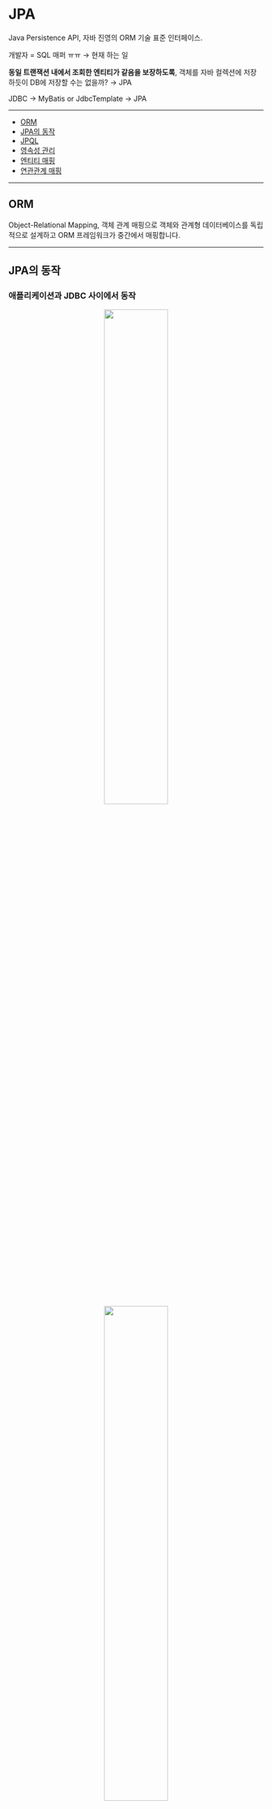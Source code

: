 # JPA
Java Persistence API, 자바 진영의 ORM 기술 표준 인터페이스.

개발자 = SQL 매퍼 ㅠㅠ → 현재 하는 일

**동일 트랜잭션 내에서 조회한 엔티티가 같음을 보장하도록**, 객체를 자바 컬렉션에 저장 하듯이 DB에 저장할 수는 없을까? → JPA

JDBC → MyBatis or JdbcTemplate → JPA

---
- [ORM](#orm)
- [JPA의 동작](#jpa의-동작)
- [JPQL](#jpql)
- [영속성 관리](#영속성-관리)
- [엔티티 매핑](#엔티티-매핑)
- [연관관계 매핑](#연관관계-매핑)
---

## ORM
Object-Relational Mapping, 객체 관계 매핑으로 객체와 관계형 데이터베이스를 독립적으로 설계하고 ORM 프레임워크가 중간에서 매핑합니다.

---

## JPA의 동작

### 애플리케이션과 JDBC 사이에서 동작
<p align="center"><img src="images/jpaA.png" width="50%"></p><p align="center"><img src="images/jpaB.png" width="50%"></p>

DAO가 PK를 보내면, JPA가 쿼리를 만들어서 JDBC API를 사용하여 DB로 쿼리를 보내고 결과를 반환 받습니다. → **패러다임의 불일치 해결**

### JPA의 방언(dialect)
<p align="center"><img src="images/dialect.png" width="50%"></p>

### JPA의 구동 방식
<p align="center"><img src="images/jpa구동.png" width="50%"></p>

- `EntityManagerFactory`
최초 하나만 생성하여 애플리케이션 전체에서 공유합니다.
- `EntitiManager`
Thread 간에 공유하면 안 됩니다. Database Connection처럼 사용하고 버려야 합니다.
- JPA의 모든 데이터 변경은 트랜잭션 안에서 실행됩니다.

---

## JPQL
JPA를 사용하여 엔티티 객체를 중심으로 개발하는 쿼리로 SQL을 추상화한 객체 지향 쿼리 언어입니다.

### JPQL 특징
- SQL과 문법 유사하며 객체지향 SQL이라 할 수 있음.
- SQL은 데이터베이스 테이블을 대상으로 쿼리, JPQL은 엔티티 객체를 대상으로 쿼리로 **SQL에 의존적이지 않음.**
- 검색을 할 때도 **테이블이 아닌, 엔티티 객체를 대상으로 검색**
- 모든 DB 데이터를 객체로 변환해서 검색하는 것은 불가능
- 애플리케이션이 필요한 데이터만 DB에서 불러오려면, 결국 검색 조건이 포함된 SQL이 필요
- 검색 쿼리가 자유롭지 못 한 문제

---

## 영속성 관리
<p align="center"><img src="images/영속성.png" width="70%"></p>

### 영속성 컨텍스트
엔티티를 영구 저장하는 환경이며 눈에 보이지 않는 논리적인 개념입니다. 엔티티 매니저를 통해 영속성 컨텍스트에 접근합니다.
- `EntityManager.persist(entity);` : entity를 영속성 컨텍스트에 저장합니다.
- J2SE 환경 - EntityManager : PersistenceContext = 1:1
- J2EE, 스프링 프레임워크 같은 컨테이너 환경 - EntityManager : PersistenceContext = N:1
### 엔티티의 생명주기
- 비영속(new/transient) : 영속성 컨텍스트와 전혀 관계 없는 새로운 상태
    ```java
    // 객체 생성(비영속)
    Member member = new Member();
    member.setId("member1");
    member.setUsername("회원1");
    ```
- 영속(managed) : 영속성 컨텍스트에 관리되는 상태
    ```java
    // 객체 생성(비영속)
    Member member = new Member();
    member.setId("member1");
    member.setUsername("회원1");
    
    EntityManager em = emf.createEntityManager();
    em.getTransacntion().begin();

    // 객체를 저장한 상태(영속)
    em.persist(member);

    ```
- 준영속(detached) : 영속성 컨텍스트에 저장되었다가 분리된 상태
    ```java
    // 영속
    Member member = em.find(Member.class, 150L);
    member.setName("AAAA"); // Dirty Checking

    // 더 이상 영속성 컨텍스트로 관리하기 싫으면
    em.detach();    // 이 것이 준영속
    ```
    - `entityManager.detach()` : 특정 엔티티만 준영속 상태로 전환
    - `entityManager.clear()` : 영속성 컨텍스트를 완전히 초기화
    - `entityManager.close()` : 영속성 컨텍스트를 종료
- 삭제(removed) : 삭제된 상태 
<p align="center"><img src="images/생명주기.png" width="70%"></p>

### 영속성 컨텍스트의 이점
- 1차 캐시
    - 동일 트랜잭션 안에서 다음 조회 시 DB 쿼리를 날리지 않도록 합니다.
        - 하지만, 클라이언트 10개가 동시에 요청을 날리면 10개의 별도 1차 캐시를 가집니다. 즉, 성능상의 이점은 크지는 않으며 해당 메커니즘을 통해 얻을 수 있는 이점들이 있습니다.
    - `persist()` 혹은 최초 쿼리 발생 시 저장.

- 동일성(identity) 보장
    - 1차 캐시로 반복 가능한 읽기(REPEATABLE READ)등급의 트랜잭션 격리 수준을, 데이터베이스가 아닌 애플리케이션 차원에서 제공합니다.
        ```java
        Member a = em.find(Member.class, "member1");
        Member b = em.find(Member.clase, "member1");

        System.out.println(a == b); // true
        ```
- 트랜잭션을 지원하는 쓰기 지연(transactional write-behind)
    - 버퍼링 : write를 모아서 한 번에 시행
        ```java
        EntityManager em = emf.createEntityManager();
        EntityTransaction transaction = em.getTransaction();
        // 엔티티 매니저는 데이터 변경 시 트랜잭션을 시작해야 합니다.
        transaction.begin();

        em.persist(memberA);
        em.persist(memberB);
        // 여기까진 SQL을 보내지 않습니다. 

        transaction.commit();   // 트랜잭션 커밋, 커밋하는 순간 DB에 INSERT SQL 전송
        // hibernate 설정으로 size조절 가능 >> 버퍼링
        ```
    - 쓰기 지연 SQL 저장소가 존재하여, `persist()` 사용 시 쿼리가 삽입됩니다.
    - `transaction.commit()` 시 쓰기 지연 SQL에 쌓인 쿼리들이 전송됩니다. 이 것을 `flush()`라고 합니다.
- 변경 감지(Dirty Checking)
    - JPA가 변경을 자동으로 감지하여 알려줍니다.
        ```java
        EntityManager em = emf.createEntityManager();
        EntityTransaction transaction = em.getTransaction();
        transaction.begin();

        // 영속 엔티티 조회
        Member memberA = em.find(Member.class, "memberA");

        // 영속 엔티티 데이터 수정
        memberA.setUsername("hi");
        memberA.setAge(10);

        transaction.commit();
        ```
    - `commit()` 시 `flush()`가 발생하는데, 1차 캐시의 Entity와 스냅샷을 비교하여 쓰기 지연 SQL저장소에 쿼리를 만들어 두고 한 번에 전송합니다.
    - `commit()`직전에만 동기화 하면 됩니다.
    <p align="center"><img src="images/변경감지.png" width="70%"></p>

    - `flush()` : 영속성 컨텍스트의 변경내용(쓰기 지연 SQL 저장소의 쿼리들)을 데이터베이스에 동기화합니다. ***1차 캐시, 영속성 컨텍스트를 비우는 것이 아님***
    - 보통 `FlushModeType.AUTO`로 자동으로 사용합니다.
        - flush() 방법 종류
            - `em.flush()` - 직접(강제) 호출
            - 트랜잭션 커밋 - 플러시 자동 호출
            - JPQL 쿼리 실행 - 플러시 자동 호출
 
- 지연 로딩(Lazy Loading)

---

## 엔티티 매핑
### 객체와 테이블 매핑 `@Table`
- `@Entity` : JPA가 관리하며, JPA를 사용하여 테이블과 매핑할 클래스에 필수로 붙습니다.
    - 기본 생성자 필수(파라미터가 없는 public 또는 protected 생성자)
    - final 클래스, enum, interface, inner 클래스 사용 불가
    - 저장할 필드에 final 사용 불가
    - 속성 : `name`
        - JPA에서 사용할 엔티티 이름 지정
        - 기본값 : 클래스 이름을 그대로 사용
        - 같은 클래스 이름이 없으면 가급적 기본값을 사용합니다.
- 필드와 컬럼 매핑 : `@Column`
- 기본키 매핑 : `@Id`
- 연관관계 매핑 : `@ManyToOne`, `@JoinColumn`


### 데이터 스키마 자동 생성
- DDL(`CREATE`,`ALTER`,`DROP`,`TRUNCATE`)을 애플리케이션 실행 시점에 자동 생성
- 테이블 중심 → 객체 중심
- DB 방언을 활용하여 DB에 맞는 적절한 DDL 생성 ***개발에서만 사용, 운영에서는 X → 적절히 다듬하여 사용***
- `hibernate.hbm2ddl.auto`
    |옵션|설명|
    |:---|:---|
    |`create`|기존테이블 삭제 후 다시 생성 (DROP + CREATE)|
    |`create-drop`|CREATE와 같으나, **종료 시점에 테이블 DROP**|
    |`update`|변경분만 반영 ***운영 DB 사용 자제, db lock 위험***|
    |`validate`|엔티티와 테이블이 정상 매핑되었는지만 확인|
    |`none`|사용하지 않음|
    - **운영 DB에는 절대 `create`, `create-drop`, `update`를 사용하면 안 됩니다.**
    - 개발 초기 단계는 `create`, `update` 사용
    - 테스트 서버는 `update`, `validate` 사용
    - 스테이징과 운영 서버는 `validate`, `none` 사용
- DDL 생성 기능 : DDL 자동 생성 시에만 사용 되고, JPA의 실행 로직에는 영향을 주지 않습니다.
    - 제약 조건 : 회원 이름 필수, 10자 초과 불가능
        - `@Column(nullable = false, length = 10)`
        - `@Column(unique = true, length = 10)`
    - 유니크 제약조건 추가
        - `@Table(uniqueConstraints = {UniqueConstraint(name = "NAME_AGE_UNIQUE", columnNames={"NAME", "AGE"})}`

### 필드와 컬럼 매핑
|어노테이션|설명|
|:---|:---|
|`@Column`|컬럼 매핑|
|`@Temporal`|날짜 타입 매핑|
|`@Enumerated`|enum 타입 매핑|
|`@Lob`|BLOB, CLOB 매핑|
|`@Transient`|특정 필드를 컬럼에 매핑하지 않음(매핑 무시)|

#### `@Enumerated`
- EnumType.ORDINAL : enum 순서를 데이터베이스에 저장합니다. **기본값이지만 컬럼 추가, 혹은 순서가 변경 된다면, 예기치 못한 문제가 발생할 수 있으니 지양합니다.** 
- EnumType.STRING : enum 이름을 데이터베이스에 저장합니다.  **문자열 자체가 저장되기 때문에 DB 공간 낭비가 발생합니다.**
    - DB공간을 조금 낭비하더라도 STRING을 쓰는 게 안전합니다.

---

## 연관관계 매핑
### 연관관계가 필요한 이유
"객체지향 설계의 목표는 자율적인 객체들의 협력 공동체를 만드는 것이다." - 조영호(객체지향의 사실과 오해)<br />
객체를 테이블에 맞추어 데이터 중심으로 모델링하면, 협력 관계를 만들 수 없습니다. 테이블은 외래 키로 조인하여 연관된 테이블을 찾지만, 객체는 참조를 사용해서 연관된 객체를 찾습니다. **테이블과 객체 사이에는 이러한 차이가 있습니다.**
- 필자의 해석 
    ```
    JOIN 시에 객체관계 맵핑은 상속개념으로 데이터를 바로 가져올 수 있지만, 테이블은 그 자체로 고윳값을 가지지 못 하기 때문에 기본키-외래키 맵핑 연산으로 데이터를 가져와야 합니다. 이 것은 객체지향의 상속 개념에도 위반되며 객체지향 관점의 협력 관계라고 볼 수 없습니다.
    ```

### 양방향 연관관계
테이블 연관관계에서는 PK로 연결된 양방향 연관관계가 1개가 존재합니다. 반면, 객체 관계에서는 두 객체 사이에 서로 다른 단방향 관계가 2개 존재함을 의미합니다.

즉, 객체를 양방향으로 참조하려면 단방향 연관관계를 2개 만들어야 합니다.
```java
A -> B (a.getB())
B -> A (b.getA())

class A {
    B b;
}

class B {
    A a;
}
```

### 연관관계의 주인(Owner)
양방향 매핑 규칙
- 객체의 두 관계중 하나를 연관관계의 주인으로 지정합니다.
- **연관관계의 주인만**이 외래 키를 관리합니다.(등록 수정을 위함)
- **주인이 아닌쪽은 읽기만 가능**합니다.
- 주인은 `mappedBy` 속성을 사용하지 않습니다.
- 주인이 아니면 `mappedBy` 속성으로 주인을 지정합니다.